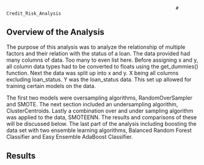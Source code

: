                                                                   # Credit_Risk_Analysis


## Overview of the Analysis

The purpose of this analysis was to analyze the relationship of multiple factors and their relation with the status of a loan.  The data provided had many columns of data.  Too many to even list here. Before assigning x and y, all column data types had to be converted to floats using the get_dummies() function. Next the data was split up into x and y. X being all columns excluding loan_status.  Y was the loan_status data.  This set up allowed for training certain models on the data.

The first two models were oversampling algorithms, RandomOverSampler and SMOTE.  The next section included an undersampling algorithm, ClusterCentroids.  Lastly a combination over and under sampling algorithm was applied to the data, SMOTEENN.  The results and comparisons of these will be discussed below.  The last part of the analysis including boosting the data set with two ensemble learning algorithms, Balanced Random Forest Classifier and Easy Ensemble AdaBoost Classifier.

## Results
